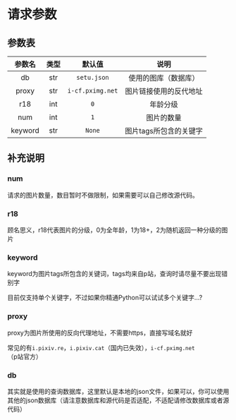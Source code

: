 # 请求参数

## 参数表

| **参数名** | **类型** | **默认值**         | **说明**        |
|:-------:|:------:|:---------------:|:-------------:|
| db      | str    | `setu.json`     | 使用的图库（数据库）    |
| proxy   | str    | `i-cf.pximg.net` | 图片链接使用的反代地址   |
| r18     | int    | `0`             | 年龄分级          |
| num     | int    | `1`             | 图片的数量         |
| keyword |  str   | `None`          | 图片tags所包含的关键字 |


## 补充说明

### num

请求的图片数量，数目暂时不做限制，如果需要可以自己修改源代码。

### r18

顾名思义，r18代表图片的分级，0为全年龄，1为18+，2为随机返回一种分级的图片

### keyword

keyword为图片tags所包含的关键词，tags均来自p站，查询时请尽量不要出现错别字

目前仅支持单个关键字，不过如果你精通Python可以试试多个关键字...?

### proxy

proxy为图片所使用的反向代理地址，不需要https，直接写域名就好

常见的有`i.pixiv.re`，`i.pixiv.cat`（国内已失效），`i-cf.pximg.net`（p站官方）

### db

其实就是使用的查询数据库，这里默认是本地的json文件，如果可以，你可以使用其他的json数据库（请注意数据库和源代码是否适配，不适配请修改数据库或者源代码）